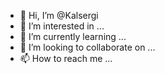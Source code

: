 - 👋 Hi, I’m @Kalsergi
- 👀 I’m interested in ...
- 🌱 I’m currently learning ...
- 💞️ I’m looking to collaborate on ...
- 📫 How to reach me ...

<!---
Kalsergi/Kalsergi is a ✨ special ✨ repository because its `README.md` (this file) appears on your GitHub profile.
You can click the Preview link to take a look at your changes.
--->
